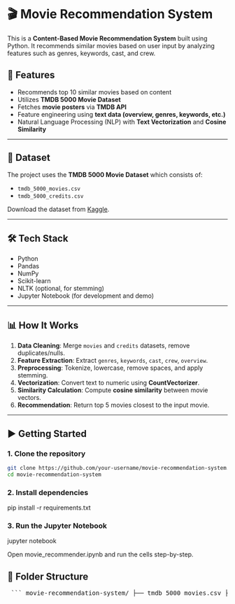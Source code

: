 # 🎬 Movie Recommendation System

This is a **Content-Based Movie Recommendation System** built using Python. It recommends similar movies based on user input by analyzing features such as genres, keywords, cast, and crew. 

## 🚀 Features

- Recommends top 10 similar movies based on content
- Utilizes **TMDB 5000 Movie Dataset**
- Fetches **movie posters** via **TMDB API**
- Feature engineering using **text data (overview, genres, keywords, etc.)**
- Natural Language Processing (NLP) with **Text Vectorization** and **Cosine Similarity**

---

## 📁 Dataset

The project uses the **TMDB 5000 Movie Dataset** which consists of:
- `tmdb_5000_movies.csv`
- `tmdb_5000_credits.csv`

Download the dataset from [Kaggle](https://www.kaggle.com/datasets/tmdb/tmdb-movie-metadata).

---

## 🛠️ Tech Stack

- Python
- Pandas
- NumPy
- Scikit-learn
- NLTK (optional, for stemming)
- Jupyter Notebook (for development and demo)

---

## 📊 How It Works

1. **Data Cleaning**: Merge `movies` and `credits` datasets, remove duplicates/nulls.
2. **Feature Extraction**: Extract `genres`, `keywords`, `cast`, `crew`, `overview`.
3. **Preprocessing**: Tokenize, lowercase, remove spaces, and apply stemming.
4. **Vectorization**: Convert text to numeric using **CountVectorizer**.
5. **Similarity Calculation**: Compute **cosine similarity** between movie vectors.
6. **Recommendation**: Return top 5 movies closest to the input movie.

---

## ▶️ Getting Started

### 1. Clone the repository

```bash
git clone https://github.com/your-username/movie-recommendation-system.git
cd movie-recommendation-system
```

### 2. Install dependencies

pip install -r requirements.txt

### 3. Run the Jupyter Notebook

jupyter notebook

Open movie_recommender.ipynb and run the cells step-by-step.

## 📂 Folder Structure

<pre> ``` movie-recommendation-system/ ├── tmdb_5000_movies.csv ├── tmdb_5000_credits.csv ├── movie_recommender.ipynb ├── README.md └── requirements.txt ``` </pre>